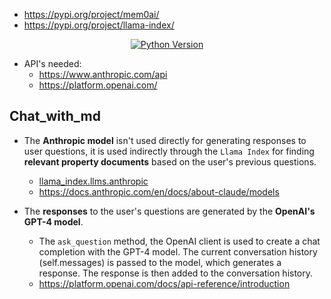 * https://pypi.org/project/mem0ai/
* https://pypi.org/project/llama-index/


<div align="center">
  <a href="https://www.python.org/downloads/release/python-310">
    <img alt="Python Version" src="https://img.shields.io/badge/python-3.10-blue.svg" />
  </a>
</div>

* API's needed:
  * https://www.anthropic.com/api
  * https://platform.openai.com/

## Chat_with_md

* The **Anthropic model** isn't used directly for generating responses to user questions, it is used indirectly through the `Llama Index` for finding **relevant property documents** based on the user's previous questions.
  * [llama_index.llms.anthropic](https://docs.llamaindex.ai/en/stable/examples/llm/anthropic/)
  * https://docs.anthropic.com/en/docs/about-claude/models

* The **responses** to the user's questions are generated by the **OpenAI's GPT-4 model**. 
  * The `ask_question` method, the OpenAI client is used to create a chat completion with the GPT-4 model. The current conversation history (self.messages) is passed to the model, which generates a response. The response is then added to the conversation history.
  * https://platform.openai.com/docs/api-reference/introduction
